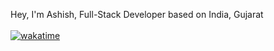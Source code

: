 Hey, I'm Ashish, Full-Stack Developer based on India, Gujarat
<br>
<br>
[![wakatime](https://wakatime.com/badge/user/018d7861-65e4-43a2-9694-be710f9a2011.svg)](https://wakatime.com/@018d7861-65e4-43a2-9694-be710f9a2011)
